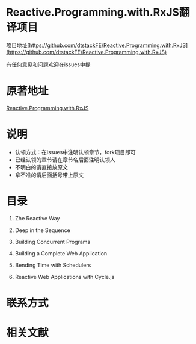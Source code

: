# Reactive.Programming.with.RxJS翻译项目

项目地址[https://github.com/dtstackFE/Reactive.Programming.with.RxJS](https://github.com/dtstackFE/Reactive.Programming.with.RxJS)

有任何意见和问题欢迎在issues中提

# 原著地址

[Reactive.Programming.with.RxJS](https://media.pragprog.com/titles/smreactjs/reactive.pdf)

# 说明

* 认领方式：在issues中注明认领章节，fork项目即可
* 已经认领的章节请在章节名后面注明认领人
* 不明白的请直接放原文
* 拿不准的请后面括号带上原文

# 目录

1. Zhe Reactive Way

2. Deep in the Sequence

3. Building Concurrent Programs

4. Building a Complete Web Application

5. Bending Time with Schedulers

6. Reactive Web Applications with Cycle.js

# 联系方式

# 相关文献
